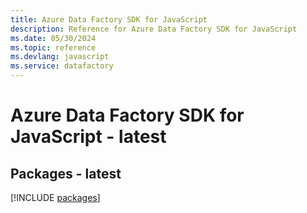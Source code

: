 ```yaml
---
title: Azure Data Factory SDK for JavaScript
description: Reference for Azure Data Factory SDK for JavaScript
ms.date: 05/30/2024
ms.topic: reference
ms.devlang: javascript
ms.service: datafactory
---
```

# Azure Data Factory SDK for JavaScript - latest
## Packages - latest
[!INCLUDE [packages](data-factory-index.md)]